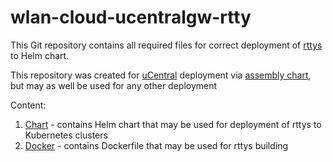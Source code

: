 # wlan-cloud-ucentralgw-rtty

This Git repository contains all required files for correct deployment of [rttys](https://github.com/zhaojh329/rttys) to Helm chart.

This repository was created for [uCentral](https://openwifi.tip.build/v/2.0.0/) deployment via [assembly chart](https://github.com/Telecominfraproject/wlan-cloud-ucentral-deploy/tree/main/chart), but may as well be used for any other deployment

Content:

1. [Chart](chart) - contains Helm chart that may be used for deployment of rttys to Kubernetes clusters
2. [Docker](docker) - contains Dockerfile that may be used for rttys building
